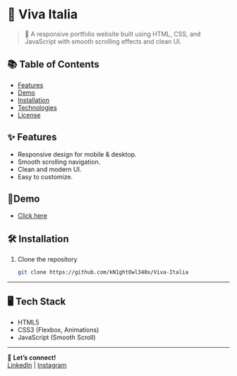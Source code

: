 # 🌟 Viva Italia
> 🚀 A responsive portfolio website built using HTML, CSS, and JavaScript with smooth scrolling effects and clean UI.
## 📚 Table of Contents
- [Features](#features)
- [Demo](#demo)
- [Installation](#installation)
- [Technologies](#technologies)
- [License](#license)


## ✨ Features
- Responsive design for mobile & desktop.
- Smooth scrolling navigation.
- Clean and modern UI.
- Easy to customize.

## 📱Demo
- [Click here](https://kn1ghtowlx.github.io/Viva-Italia/)

## 🛠 Installation
1. Clone the repository  
   ```bash
   git clone https://github.com/kN1ghtOwl340x/Viva-Italia

---

  ## 🖥 Tech Stack
  - HTML5  
  - CSS3 (Flexbox, Animations)  
  - JavaScript (Smooth Scroll)
___


💬 **Let’s connect!**  
[LinkedIn](https://linkedin.com/in/kn1ghtowl) | [Instagram](https://instagram.com/kn1ght0wlx/)
